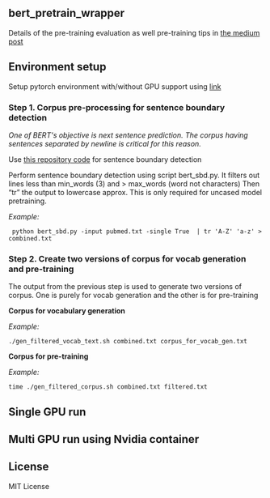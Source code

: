 ## bert_pretrain_wrapper



Details of the pre-training evaluation as well pre-training tips in [the medium post](https://towardsdatascience.com/quantitative-evaluation-of-a-pre-trained-bert-model-73d56719539e) 

## Environment setup 
Setup pytorch environment with/without GPU support using [link](https://github.com/ajitrajasekharan/multi_gpu_test)


### Step 1. Corpus pre-processing for sentence boundary detection

*One of BERT's objective is next sentence prediction. The corpus having sentences separated by newline is critical for this reason.*

Use [this repository code](https://github.com/ajitrajasekharan/simple_sbd.git) for sentence boundary detection

Perform sentence boundary detection using script bert_sbd.py. It filters out lines less than min_words (3) and > max_words (word not characters)
Then “tr” the output to lowercase approx. This is only required for uncased model pretraining.

*Example:*
```
 python bert_sbd.py -input pubmed.txt -single True  | tr 'A-Z' 'a-z' > combined.txt 
```

### Step 2.  Create two versions of corpus for vocab generation and pre-training

The output from the previous step is used to generate two versions of corpus. One is purely for vocab generation and the other is for pre-training


**Corpus for vocabulary generation**

*Example:*
```
./gen_filtered_vocab_text.sh combined.txt corpus_for_vocab_gen.txt 
```

**Corpus for pre-training**

*Example:*
```
time ./gen_filtered_corpus.sh combined.txt filtered.txt
```



## Single GPU run



## Multi GPU run using Nvidia container




## License

MIT License
